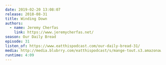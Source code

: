```yaml
---
date: 2019-02-20 13:08:07
release: 2018-08-31
title: Winding Down
authors:
  - name: Jeremy Cherfas
    link: https://www.jeremycherfas.net/
season: Our Daily Bread
episode: 31
listen_of: https://www.eatthispodcast.com/our-daily-bread-31/
media: http://media.blubrry.com/eatthispodcast/s/mange-tout.s3.amazonaws.com/2018/odb-31.mp3
runtime: 4:09
---
```

